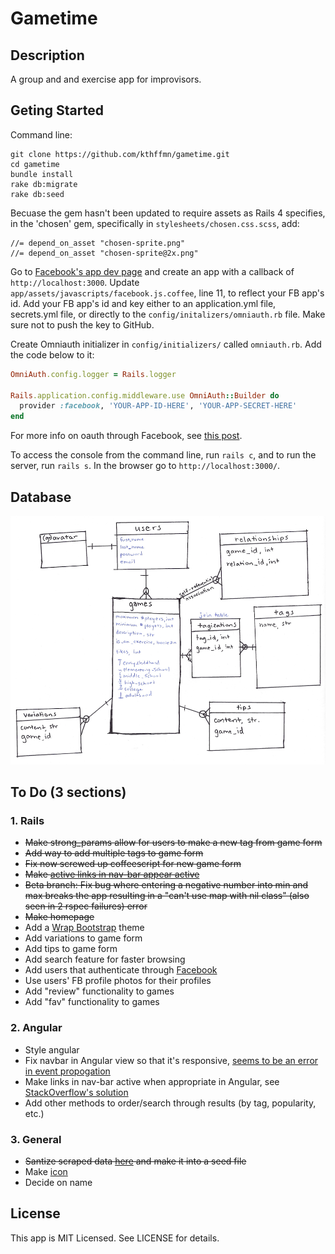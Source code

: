 # Gametime

## Description

A group and and exercise app for improvisors.

## Geting Started
Command line:
```
git clone https://github.com/kthffmn/gametime.git
cd gametime
bundle install
rake db:migrate
rake db:seed
```
Becuase the gem hasn't been updated to require assets as Rails 4 specifies, in the 'chosen' gem, specifically in `stylesheets/chosen.css.scss`, add:
```
//= depend_on_asset "chosen-sprite.png"
//= depend_on_asset "chosen-sprite@2x.png"
```
Go to [Facebook's app dev page](https://developers.facebook.com/apps) and create an app with a callback of `http://localhost:3000`. Update `app/assets/javascripts/facebook.js.coffee`, line 11, to reflect your FB app's id. Add your FB app's id and key either to an application.yml file, secrets.yml file, or directly to the `config/initalizers/omniauth.rb` file. Make sure not to push the key to GitHub.

Create Omniauth initializer in `config/initializers/` called `omniauth.rb`. Add the code below to it:
```ruby
OmniAuth.config.logger = Rails.logger

Rails.application.config.middleware.use OmniAuth::Builder do
  provider :facebook, 'YOUR-APP-ID-HERE', 'YOUR-APP-SECRET-HERE'
end
```
For more info on oauth through Facebook, see [this post](https://coderwall.com/p/bsfitw).

To access the console from the command line, run `rails c`, and to run the server, run `rails s`. In the browser go to `http://localhost:3000/`.

## Database

![Picture of database schema](https://raw.githubusercontent.com/kthffmn/gametime/master/public/img/database_schema.png)

## To Do (3 sections)

### 1. Rails
* ~~Make strong_params allow for users to make a new tag from game form~~
* ~~Add way to add multiple tags to game form~~
* ~~Fix now screwed up coffeescript for new game form~~
* ~~Make [active links in nav-bar appear active](http://stackoverflow.com/questions/9862524/twitter-bootstrap-pills-with-rails-3-2-2)~~
* ~~Beta branch: Fix bug where entering a negative number into min and max breaks the app resulting in a "can't use map with nil class" (also seen in 2 rspec failures) error~~
* ~~Make homepage~~
* Add a [Wrap Bootstrap](https://wrapbootstrap.com/themes) theme
* Add variations to game form
* Add tips to game form
* Add search feature for faster browsing
* Add users that authenticate through [Facebook](http://railscasts.com/episodes/360-facebook-authentication)
* Use users' FB profile photos for their profiles
* Add "review" functionality to games
* Add "fav" functionality to games

### 2. Angular
* Style angular
* Fix navbar in Angular view so that it's responsive, [seems to be an error in event propogation](https://github.com/angular/angular.js/issues/1674)
* Make links in nav-bar active when appropriate in Angular, see [StackOverflow's solution](http://stackoverflow.com/questions/16199418/how-do-i-implement-the-bootstrap-navbar-active-class-with-angular-js)
* Add other methods to order/search through results (by tag, popularity, etc.)

### 3. General
* ~~Santize scraped data [here](https://github.com/kthffmn/sanitization_practice) and make it into a seed file~~
* Make [icon](http://designexemplars.files.wordpress.com/2011/06/thonet-bentwood-chair.jpg)
* Decide on name

## License

This app is MIT Licensed. See LICENSE for details.
